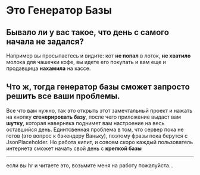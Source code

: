 # Это Генератор Базы

## Бывало ли у вас такое, что день с самого начала не задался?

Например вы просыпаетесь и видите: кот **не попал** в лоток, **не хватило** молока для чашечки кофе, вы идете его покупать и вам еще и продавщица **нахамила** на кассе. 
## Что ж, тогда **генератор базы** сможет запросто решить все ваши проблемы. 
Все что вам нужно, так это открыть этот замечтальный проект и нажать на кнопку **сгенерировать базу**, после чего приложение выдаст вам **шутку**, которая наверняка поднимет вам настроение на весь оставшийся день. Единтсвенная проблема в том, что сервер пока не готов (это вопрос к бэкендеру Ваньку), поэтому фразы пока берутся с JsonPlaceholder. Но работа кипит, и совсем скоро каждый пользователь интернета сможет начать свой день с **крепкой базы**



---
если вы hr и читаете это, возьмите меня на работу пожалуйста...
